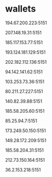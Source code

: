 # wallets
194.67.200.223:5151

207.148.19.31:5151

185.117.153.77:5151

193.124.181.129:5151

202.182.112.136:5151

94.142.141.62:5151

103.253.73.36:5151

80.211.27.227:5151

140.82.39.88:5151

185.58.205.60:5151

85.25.94.7:5151

173.249.50.150:5151

149.28.172.209:5151

185.58.204.31:5151

212.73.150.164:5151

36.2.153.218:5151
